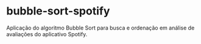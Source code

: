 # bubble-sort-spotify
Aplicação do algoritmo Bubble Sort para busca e ordenação em análise de avaliações do aplicativo Spotify.

